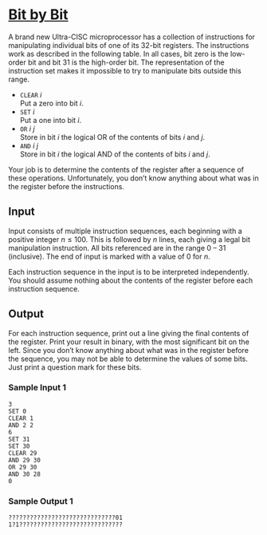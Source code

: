 # [Bit by Bit](https://open.kattis.com/problems/bitbybit)

A brand new Ultra-CISC microprocessor has a collection of instructions for
manipulating individual bits of one of its 32-bit registers.  The instructions
work as described in the following table.  In all cases, bit zero is the
low-order bit and bit 31 is the high-order bit.  The representation of the
instruction set makes it impossible to try to manipulate bits outside this
range.
* `CLEAR` $i$\
	Put a zero into bit $i$.
* `SET` $i$\
	Put a one into bit $i$.
* `OR` $i$ $j$\
	Store in bit $i$ the logical OR of the contents of bits $i$ and $j$.
* `AND` $i$ $j$\
	Store in bit $i$ the logical AND of the contents of bits $i$ and $j$.

Your job is to determine the contents of the register after a sequence of these
operations.  Unfortunately, you don’t know anything about what was in the
register before the instructions.

## Input

Input consists of multiple instruction sequences, each beginning with a positive
integer $n \le 100$.  This is followed by $n$ lines, each giving a legal bit
manipulation instruction.  All bits referenced are in the range $0$ – $31$
(inclusive).  The end of input is marked with a value of $0$ for $n$.

Each instruction sequence in the input is to be interpreted independently.  You
should assume nothing about the contents of the register before each instruction
sequence.

## Output

For each instruction sequence, print out a line giving the final contents of the
register.  Print your result in binary, with the most significant bit on the
left.  Since you don’t know anything about what was in the register before the
sequence, you may not be able to determine the values of some bits.  Just print
a question mark for these bits.

### Sample Input 1

```
3
SET 0
CLEAR 1
AND 2 2
6
SET 31
SET 30
CLEAR 29
AND 29 30
OR 29 30
AND 30 28
0
```

### Sample Output 1

```
??????????????????????????????01
1?1?????????????????????????????
```
